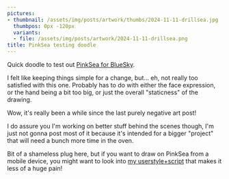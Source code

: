 ```yaml
---
pictures:
- thumbnail: /assets/img/posts/artwork/thumbs/2024-11-11-drillsea.jpg
  thumbpos: 0px -120px
  variants:
  - file: /assets/img/posts/artwork/2024-11-11-drillsea.png
title: PinkSea testing doodle
---
```

Quick doodle to test out [PinkSea for BlueSky](https://pinksea.art).

I felt like keeping things simple for a change, but... eh, not really too satisfied with this one.
Probably has to do with either the face expression, or the hand being a bit too big, or just the overall "staticness" of the drawing.

Wow, it's really been a while since the last purely negative art post!

I do assure you I'm working on better stuff behind the scenes though, I'm just not gonna post most of it because it's intended for a bigger "project" that will need a bunch more time in the oven.

Bit of a shameless plug here, but if you want to draw on PinkSea from a mobile device, you might want to look into [my userstyle+script](https://github.com/Driftini/pinkseamobile?tab=readme-ov-file#userstylesworld--greasyfork-easiest-recommended) that makes it less of a huge pain!
